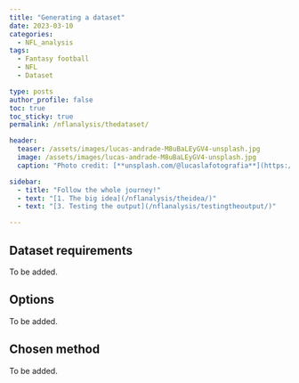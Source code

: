 ```yaml
---
title: "Generating a dataset"
date: 2023-03-10
categories:
  - NFL_analysis
tags:
  - Fantasy football
  - NFL
  - Dataset

type: posts
author_profile: false
toc: true
toc_sticky: true
permalink: /nflanalysis/thedataset/

header:
  teaser: /assets/images/lucas-andrade-M8uBaLEyGV4-unsplash.jpg
  image: /assets/images/lucas-andrade-M8uBaLEyGV4-unsplash.jpg
  caption: "Photo credit: [**unsplash.com/@lucaslafotografia**](https://unsplash.com/@lucaslafotografia)"

sidebar:
  - title: "Follow the whole journey!"
  - text: "[1. The big idea](/nflanalysis/theidea/)"
  - text: "[3. Testing the output](/nflanalysis/testingtheoutput/)"

---
```


## Dataset requirements
To be added.

## Options
To be added.

## Chosen method
To be added.
